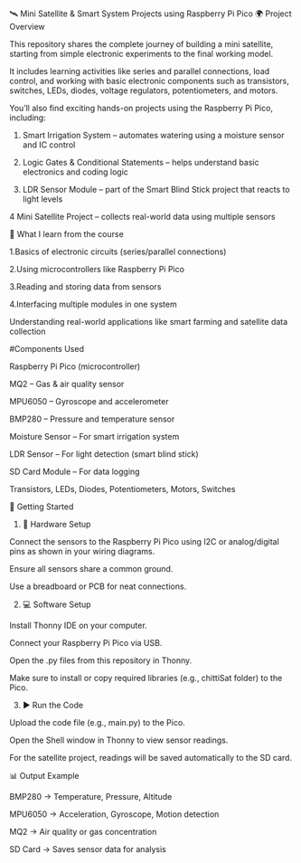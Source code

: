 🛰️ Mini Satellite & Smart System Projects using Raspberry Pi Pico
🌍 Project Overview

This repository shares the complete journey of building a mini satellite, starting from simple electronic experiments to the final working model.

It includes learning activities like series and parallel connections, load control, and working with basic electronic components such as transistors, switches, LEDs, diodes, voltage regulators, potentiometers, and motors.

You’ll also find exciting hands-on projects using the Raspberry Pi Pico, including:

1. Smart Irrigation System – automates watering using a moisture sensor and IC control

2. Logic Gates & Conditional Statements – helps understand basic electronics and coding logic

3. LDR Sensor Module – part of the Smart Blind Stick project that reacts to light levels

4 Mini Satellite Project – collects real-world data using multiple sensors

🧠 What I learn from the course

1.Basics of electronic circuits (series/parallel connections)

2.Using microcontrollers like Raspberry Pi Pico

3.Reading and storing data from sensors

4.Interfacing multiple modules in one system

Understanding real-world applications like smart farming and satellite data collection

#Components Used

Raspberry Pi Pico (microcontroller)

MQ2 – Gas & air quality sensor

MPU6050 – Gyroscope and accelerometer

BMP280 – Pressure and temperature sensor

Moisture Sensor – For smart irrigation system

LDR Sensor – For light detection (smart blind stick)

SD Card Module – For data logging

Transistors, LEDs, Diodes, Potentiometers, Motors, Switches

🚀 Getting Started
1. 🧩 Hardware Setup

Connect the sensors to the Raspberry Pi Pico using I2C or analog/digital pins as shown in your wiring diagrams.

Ensure all sensors share a common ground.

Use a breadboard or PCB for neat connections.

2. 💻 Software Setup

Install Thonny IDE on your computer.

Connect your Raspberry Pi Pico via USB.

Open the .py files from this repository in Thonny.

Make sure to install or copy required libraries (e.g., chittiSat folder) to the Pico.

3. ▶️ Run the Code

Upload the code file (e.g., main.py) to the Pico.

Open the Shell window in Thonny to view sensor readings.

For the satellite project, readings will be saved automatically to the SD card.

📊 Output Example

BMP280 → Temperature, Pressure, Altitude

MPU6050 → Acceleration, Gyroscope, Motion detection

MQ2 → Air quality or gas concentration

SD Card → Saves sensor data for analysis
